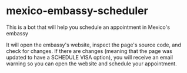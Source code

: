 # mexico-embassy-scheduler
This is a bot that will help you schedule an appointment in Mexico's embassy

It will open the embassy's website, inspect the page's source code, and check for changes. If there are changes (meaning that the page was updated to have a SCHEDULE VISA option), you will receive an email warning so you can open the website and schedule your appointment.
